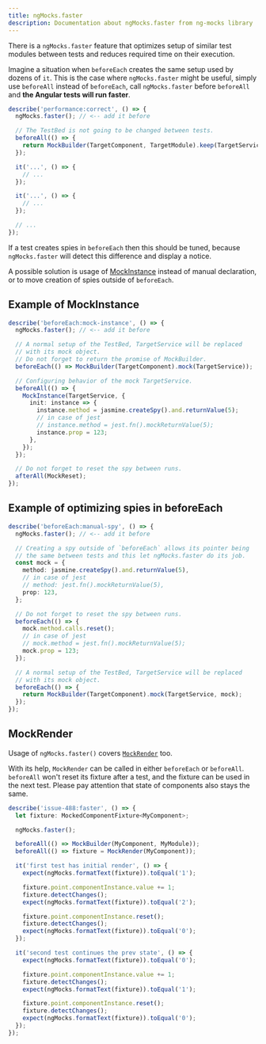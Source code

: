 ```yaml
---
title: ngMocks.faster
description: Documentation about ngMocks.faster from ng-mocks library
---
```


There is a `ngMocks.faster` feature that optimizes setup of similar test modules between tests
and reduces required time on their execution.

Imagine a situation when `beforeEach` creates the same setup used by dozens of `it`.
This is the case where `ngMocks.faster` might be useful, simply use `beforeAll` instead of `beforeEach`,
call `ngMocks.faster` before `beforeAll` and
**the Angular tests will run faster**.

```ts
describe('performance:correct', () => {
  ngMocks.faster(); // <-- add it before

  // The TestBed is not going to be changed between tests.
  beforeAll(() => {
    return MockBuilder(TargetComponent, TargetModule).keep(TargetService);
  });

  it('...', () => {
    // ...
  });

  it('...', () => {
    // ...
  });

  // ...
});
```

If a test creates spies in `beforeEach` then this should be tuned,
because `ngMocks.faster` will detect this difference and display a notice.

A possible solution is usage of [MockInstance](../MockInstance.md) instead of manual declaration,
or to move creation of spies outside of `beforeEach`.

## Example of MockInstance

```ts
describe('beforeEach:mock-instance', () => {
  ngMocks.faster(); // <-- add it before

  // A normal setup of the TestBed, TargetService will be replaced
  // with its mock object.
  // Do not forget to return the promise of MockBuilder.
  beforeEach(() => MockBuilder(TargetComponent).mock(TargetService));

  // Configuring behavior of the mock TargetService.
  beforeAll(() => {
    MockInstance(TargetService, {
      init: instance => {
        instance.method = jasmine.createSpy().and.returnValue(5);
        // in case of jest
        // instance.method = jest.fn().mockReturnValue(5);
        instance.prop = 123;
      },
    });
  });

  // Do not forget to reset the spy between runs.
  afterAll(MockReset);
});
```

## Example of optimizing spies in beforeEach

```ts
describe('beforeEach:manual-spy', () => {
  ngMocks.faster(); // <-- add it before

  // Creating a spy outside of `beforeEach` allows its pointer being
  // the same between tests and this let ngMocks.faster do its job.
  const mock = {
    method: jasmine.createSpy().and.returnValue(5),
    // in case of jest
    // method: jest.fn().mockReturnValue(5),
    prop: 123,
  };

  // Do not forget to reset the spy between runs.
  beforeEach(() => {
    mock.method.calls.reset();
    // in case of jest
    // mock.method = jest.fn().mockReturnValue(5);
    mock.prop = 123;
  });

  // A normal setup of the TestBed, TargetService will be replaced
  // with its mock object.
  beforeEach(() => {
    return MockBuilder(TargetComponent).mock(TargetService, mock);
  });
});
```

## MockRender

Usage of `ngMocks.faster()` covers [`MockRender`](../MockRender.md) too.

With its help, `MockRender` can be called in either `beforeEach` or `beforeAll`.
`beforeAll` won't reset its fixture after a test, and the fixture can be used in the next test.
Please pay attention that state of components also stays the same.

```ts
describe('issue-488:faster', () => {
  let fixture: MockedComponentFixture<MyComponent>;

  ngMocks.faster();

  beforeAll(() => MockBuilder(MyComponent, MyModule));
  beforeAll(() => fixture = MockRender(MyComponent));

  it('first test has initial render', () => {
    expect(ngMocks.formatText(fixture)).toEqual('1');

    fixture.point.componentInstance.value += 1;
    fixture.detectChanges();
    expect(ngMocks.formatText(fixture)).toEqual('2');

    fixture.point.componentInstance.reset();
    fixture.detectChanges();
    expect(ngMocks.formatText(fixture)).toEqual('0');
  });

  it('second test continues the prev state', () => {
    expect(ngMocks.formatText(fixture)).toEqual('0');

    fixture.point.componentInstance.value += 1;
    fixture.detectChanges();
    expect(ngMocks.formatText(fixture)).toEqual('1');

    fixture.point.componentInstance.reset();
    fixture.detectChanges();
    expect(ngMocks.formatText(fixture)).toEqual('0');
  });
});
```
